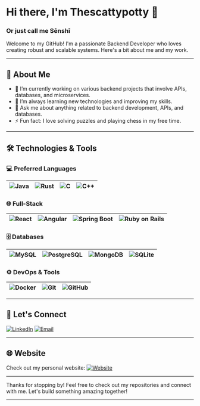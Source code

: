 # Hi there, I'm Thescattypotty 👋
### Or just call me Sênshî 

Welcome to my GitHub! I'm a passionate Backend Developer who loves creating robust and scalable systems. Here's a bit about me and my work.

---

## 🚀 About Me

- 🔭 I’m currently working on various backend projects that involve APIs, databases, and microservices.
- 🌱 I’m always learning new technologies and improving my skills.
- 💬 Ask me about anything related to backend development, APIs, and databases.
- ⚡ Fun fact: I love solving puzzles and playing chess in my free time.

---

## 🛠️ Technologies & Tools

### 💻 Preferred Languages
| ![Java](https://img.shields.io/badge/Java-ED8B00?style=for-the-badge&logo=java&logoColor=white) | ![Rust](https://img.shields.io/badge/Rust-000?style=for-the-badge&logo=rust&logoColor=white) | ![C](https://img.shields.io/badge/C-A8B9CC?style=for-the-badge&logo=c&logoColor=white) | ![C++](https://img.shields.io/badge/C%2B%2B-00599C?style=for-the-badge&logo=c%2B%2B&logoColor=white) |
|---|---|---|---|

### 🌐 Full-Stack

| ![React](https://img.shields.io/badge/React-%2320232a.svg?style=for-the-badge&logo=react&logoColor=%2361DAFB) | ![Angular](https://img.shields.io/badge/Angular-DD0031?style=for-the-badge&logo=angular&logoColor=white) | ![Spring Boot](https://img.shields.io/badge/Spring%20Boot-6DB33F?style=for-the-badge&logo=springboot&logoColor=fff) | ![Ruby on Rails](https://img.shields.io/badge/Ruby%20On%20Rails-CC0000?style=for-the-badge&logo=ruby-on-rails&logoColor=fff) |
|---|---|---|---|


### 🗄️ Databases
| ![MySQL](https://img.shields.io/badge/MySQL-4479A1?logo=mysql&logoColor=fff) | ![PostgreSQL](https://img.shields.io/badge/PostgreSQL-336791?style=for-the-badge&logo=postgresql&logoColor=white) | ![MongoDB](https://img.shields.io/badge/MongoDB-47A248?style=for-the-badge&logo=mongodb&logoColor=white) | ![SQLite](https://img.shields.io/badge/SQLite-%2307405e.svg?logo=sqlite&logoColor=white) |
|---|---|---|---|

### ⚙️ DevOps & Tools
| ![Docker](https://img.shields.io/badge/Docker-2496ED?style=for-the-badge&logo=docker&logoColor=white) | ![Git](https://img.shields.io/badge/Git-F05032?style=for-the-badge&logo=git&logoColor=white) | ![GitHub](https://img.shields.io/badge/GitHub-%23121011.svg?logo=github&logoColor=white) |
|---|---|---|

---

## 🔗 Let's Connect

[![LinkedIn](https://img.shields.io/badge/LinkedIn-0077B5?logo=linkedin&logoColor=white)](https://www.linkedin.com/in/bennis-yahya)
[![Email](https://img.shields.io/badge/Email-D14836?logo=gmail&logoColor=white)](mailto:bennis-yahya@outlook.com)

---

## 🌐 Website

Check out my personal website: [![Website](https://img.shields.io/website-up-down-green-red/http/shields.io.svg)](https://bennis-yahya.vercel.app/)

---

Thanks for stopping by! Feel free to check out my repositories and connect with me. Let's build something amazing together!

---

